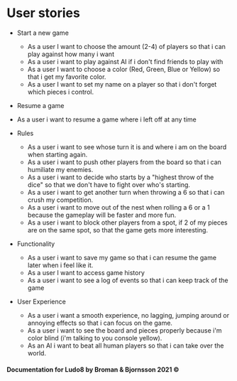 # User stories

* Start a new game
  - As a user I want to choose the amount (2-4) of players so that i can play against how many i want
  - As a user i want to play against AI if i don't find friends to play with
  - As a user I want to choose a color (Red, Green, Blue or Yellow) so that i get my favorite color.
  - As a user I want to set my name on a player so that i don't forget which pieces i control.
 
 * Resume a game
  * As a user i want to resume a game where i left off at any time

* Rules
  - As a user i want to see whose turn it is and where i am on the board when starting again.
  - As a user i want to push other players from the board so that i can humiliate my enemies.
  - As a user i want to decide who starts by a "highest throw of the dice" so that we don't have to fight over who's starting. 
  - As a user i want to get another turn when throwing a 6 so that i can crush my competition.
  - As a user i want to move out of the nest when rolling a 6 or a 1 because the gameplay will be faster and more fun.
  - As a user i want to block other players from a spot, if 2 of my pieces are on the same spot, so that the game gets more interesting.

* Functionality
  - As a user i want to save my game so that i can resume the game later when i feel like it.
  - As a user I want to access game history
  - As a user i want to see a log of events so that i can keep track of the game

* User Experience
  - As a user i want a smooth experience, no lagging, jumping around or annoying effects so that i can focus on the game.
  - As a user i want to see the board and pieces properly because i'm color blind (i'm talking to you console yellow).
  - As an AI i want to beat all human players so that i can take over the world. 

#### Documentation for Ludo8 by Broman & Bjornsson 2021 ©
